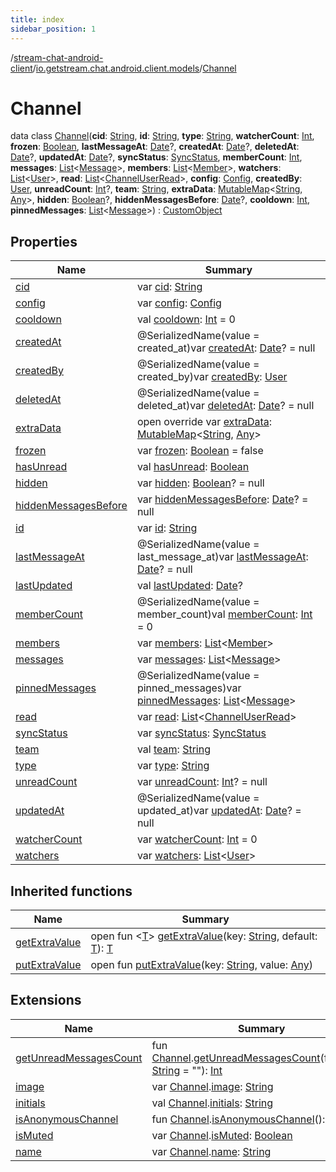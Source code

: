 ```yaml
---
title: index
sidebar_position: 1
---
```

/[stream-chat-android-client](../../index.md)/[io.getstream.chat.android.client.models](../index.md)/[Channel](index.md)  
  
  
  
# Channel  
data class [Channel](index.md)(**cid**: [String](https://kotlinlang.org/api/latest/jvm/stdlib/kotlin/-string/index.html), **id**: [String](https://kotlinlang.org/api/latest/jvm/stdlib/kotlin/-string/index.html), **type**: [String](https://kotlinlang.org/api/latest/jvm/stdlib/kotlin/-string/index.html), **watcherCount**: [Int](https://kotlinlang.org/api/latest/jvm/stdlib/kotlin/-int/index.html), **frozen**: [Boolean](https://kotlinlang.org/api/latest/jvm/stdlib/kotlin/-boolean/index.html), **lastMessageAt**: [Date](https://developer.android.com/reference/kotlin/java/util/Date.html)?, **createdAt**: [Date](https://developer.android.com/reference/kotlin/java/util/Date.html)?, **deletedAt**: [Date](https://developer.android.com/reference/kotlin/java/util/Date.html)?, **updatedAt**: [Date](https://developer.android.com/reference/kotlin/java/util/Date.html)?, **syncStatus**: [SyncStatus](../../io.getstream.chat.android.client.utils/SyncStatus/index.md), **memberCount**: [Int](https://kotlinlang.org/api/latest/jvm/stdlib/kotlin/-int/index.html), **messages**: [List](https://kotlinlang.org/api/latest/jvm/stdlib/kotlin.collections/-list/index.html)&lt;[Message](../Message/index.md)&gt;, **members**: [List](https://kotlinlang.org/api/latest/jvm/stdlib/kotlin.collections/-list/index.html)&lt;[Member](../Member/index.md)&gt;, **watchers**: [List](https://kotlinlang.org/api/latest/jvm/stdlib/kotlin.collections/-list/index.html)&lt;[User](../User/index.md)&gt;, **read**: [List](https://kotlinlang.org/api/latest/jvm/stdlib/kotlin.collections/-list/index.html)&lt;[ChannelUserRead](../ChannelUserRead/index.md)&gt;, **config**: [Config](../Config/index.md), **createdBy**: [User](../User/index.md), **unreadCount**: [Int](https://kotlinlang.org/api/latest/jvm/stdlib/kotlin/-int/index.html)?, **team**: [String](https://kotlinlang.org/api/latest/jvm/stdlib/kotlin/-string/index.html), **extraData**: [MutableMap](https://kotlinlang.org/api/latest/jvm/stdlib/kotlin.collections/-mutable-map/index.html)&lt;[String](https://kotlinlang.org/api/latest/jvm/stdlib/kotlin/-string/index.html), [Any](https://kotlinlang.org/api/latest/jvm/stdlib/kotlin/-any/index.html)&gt;, **hidden**: [Boolean](https://kotlinlang.org/api/latest/jvm/stdlib/kotlin/-boolean/index.html)?, **hiddenMessagesBefore**: [Date](https://developer.android.com/reference/kotlin/java/util/Date.html)?, **cooldown**: [Int](https://kotlinlang.org/api/latest/jvm/stdlib/kotlin/-int/index.html), **pinnedMessages**: [List](https://kotlinlang.org/api/latest/jvm/stdlib/kotlin.collections/-list/index.html)&lt;[Message](../Message/index.md)&gt;) : [CustomObject](../CustomObject/index.md)  
  
## Properties  
  
|  Name |  Summary | 
|---|---|
| <a name="io.getstream.chat.android.client.models/Channel/cid/#/PointingToDeclaration/"></a>[cid](cid.md)| <a name="io.getstream.chat.android.client.models/Channel/cid/#/PointingToDeclaration/"></a>var [cid](cid.md): [String](https://kotlinlang.org/api/latest/jvm/stdlib/kotlin/-string/index.html)|
| <a name="io.getstream.chat.android.client.models/Channel/config/#/PointingToDeclaration/"></a>[config](config.md)| <a name="io.getstream.chat.android.client.models/Channel/config/#/PointingToDeclaration/"></a>var [config](config.md): [Config](../Config/index.md)|
| <a name="io.getstream.chat.android.client.models/Channel/cooldown/#/PointingToDeclaration/"></a>[cooldown](cooldown.md)| <a name="io.getstream.chat.android.client.models/Channel/cooldown/#/PointingToDeclaration/"></a>val [cooldown](cooldown.md): [Int](https://kotlinlang.org/api/latest/jvm/stdlib/kotlin/-int/index.html) = 0|
| <a name="io.getstream.chat.android.client.models/Channel/createdAt/#/PointingToDeclaration/"></a>[createdAt](createdAt.md)| <a name="io.getstream.chat.android.client.models/Channel/createdAt/#/PointingToDeclaration/"></a>@SerializedName(value = created_at)var [createdAt](createdAt.md): [Date](https://developer.android.com/reference/kotlin/java/util/Date.html)? = null|
| <a name="io.getstream.chat.android.client.models/Channel/createdBy/#/PointingToDeclaration/"></a>[createdBy](createdBy.md)| <a name="io.getstream.chat.android.client.models/Channel/createdBy/#/PointingToDeclaration/"></a>@SerializedName(value = created_by)var [createdBy](createdBy.md): [User](../User/index.md)|
| <a name="io.getstream.chat.android.client.models/Channel/deletedAt/#/PointingToDeclaration/"></a>[deletedAt](deletedAt.md)| <a name="io.getstream.chat.android.client.models/Channel/deletedAt/#/PointingToDeclaration/"></a>@SerializedName(value = deleted_at)var [deletedAt](deletedAt.md): [Date](https://developer.android.com/reference/kotlin/java/util/Date.html)? = null|
| <a name="io.getstream.chat.android.client.models/Channel/extraData/#/PointingToDeclaration/"></a>[extraData](extraData.md)| <a name="io.getstream.chat.android.client.models/Channel/extraData/#/PointingToDeclaration/"></a>open override var [extraData](extraData.md): [MutableMap](https://kotlinlang.org/api/latest/jvm/stdlib/kotlin.collections/-mutable-map/index.html)&lt;[String](https://kotlinlang.org/api/latest/jvm/stdlib/kotlin/-string/index.html), [Any](https://kotlinlang.org/api/latest/jvm/stdlib/kotlin/-any/index.html)&gt;|
| <a name="io.getstream.chat.android.client.models/Channel/frozen/#/PointingToDeclaration/"></a>[frozen](frozen.md)| <a name="io.getstream.chat.android.client.models/Channel/frozen/#/PointingToDeclaration/"></a>var [frozen](frozen.md): [Boolean](https://kotlinlang.org/api/latest/jvm/stdlib/kotlin/-boolean/index.html) = false|
| <a name="io.getstream.chat.android.client.models/Channel/hasUnread/#/PointingToDeclaration/"></a>[hasUnread](hasUnread.md)| <a name="io.getstream.chat.android.client.models/Channel/hasUnread/#/PointingToDeclaration/"></a>val [hasUnread](hasUnread.md): [Boolean](https://kotlinlang.org/api/latest/jvm/stdlib/kotlin/-boolean/index.html)|
| <a name="io.getstream.chat.android.client.models/Channel/hidden/#/PointingToDeclaration/"></a>[hidden](hidden.md)| <a name="io.getstream.chat.android.client.models/Channel/hidden/#/PointingToDeclaration/"></a>var [hidden](hidden.md): [Boolean](https://kotlinlang.org/api/latest/jvm/stdlib/kotlin/-boolean/index.html)? = null|
| <a name="io.getstream.chat.android.client.models/Channel/hiddenMessagesBefore/#/PointingToDeclaration/"></a>[hiddenMessagesBefore](hiddenMessagesBefore.md)| <a name="io.getstream.chat.android.client.models/Channel/hiddenMessagesBefore/#/PointingToDeclaration/"></a>var [hiddenMessagesBefore](hiddenMessagesBefore.md): [Date](https://developer.android.com/reference/kotlin/java/util/Date.html)? = null|
| <a name="io.getstream.chat.android.client.models/Channel/id/#/PointingToDeclaration/"></a>[id](id.md)| <a name="io.getstream.chat.android.client.models/Channel/id/#/PointingToDeclaration/"></a>var [id](id.md): [String](https://kotlinlang.org/api/latest/jvm/stdlib/kotlin/-string/index.html)|
| <a name="io.getstream.chat.android.client.models/Channel/lastMessageAt/#/PointingToDeclaration/"></a>[lastMessageAt](lastMessageAt.md)| <a name="io.getstream.chat.android.client.models/Channel/lastMessageAt/#/PointingToDeclaration/"></a>@SerializedName(value = last_message_at)var [lastMessageAt](lastMessageAt.md): [Date](https://developer.android.com/reference/kotlin/java/util/Date.html)? = null|
| <a name="io.getstream.chat.android.client.models/Channel/lastUpdated/#/PointingToDeclaration/"></a>[lastUpdated](lastUpdated.md)| <a name="io.getstream.chat.android.client.models/Channel/lastUpdated/#/PointingToDeclaration/"></a>val [lastUpdated](lastUpdated.md): [Date](https://developer.android.com/reference/kotlin/java/util/Date.html)?|
| <a name="io.getstream.chat.android.client.models/Channel/memberCount/#/PointingToDeclaration/"></a>[memberCount](memberCount.md)| <a name="io.getstream.chat.android.client.models/Channel/memberCount/#/PointingToDeclaration/"></a>@SerializedName(value = member_count)val [memberCount](memberCount.md): [Int](https://kotlinlang.org/api/latest/jvm/stdlib/kotlin/-int/index.html) = 0|
| <a name="io.getstream.chat.android.client.models/Channel/members/#/PointingToDeclaration/"></a>[members](members.md)| <a name="io.getstream.chat.android.client.models/Channel/members/#/PointingToDeclaration/"></a>var [members](members.md): [List](https://kotlinlang.org/api/latest/jvm/stdlib/kotlin.collections/-list/index.html)&lt;[Member](../Member/index.md)&gt;|
| <a name="io.getstream.chat.android.client.models/Channel/messages/#/PointingToDeclaration/"></a>[messages](messages.md)| <a name="io.getstream.chat.android.client.models/Channel/messages/#/PointingToDeclaration/"></a>var [messages](messages.md): [List](https://kotlinlang.org/api/latest/jvm/stdlib/kotlin.collections/-list/index.html)&lt;[Message](../Message/index.md)&gt;|
| <a name="io.getstream.chat.android.client.models/Channel/pinnedMessages/#/PointingToDeclaration/"></a>[pinnedMessages](pinnedMessages.md)| <a name="io.getstream.chat.android.client.models/Channel/pinnedMessages/#/PointingToDeclaration/"></a>@SerializedName(value = pinned_messages)var [pinnedMessages](pinnedMessages.md): [List](https://kotlinlang.org/api/latest/jvm/stdlib/kotlin.collections/-list/index.html)&lt;[Message](../Message/index.md)&gt;|
| <a name="io.getstream.chat.android.client.models/Channel/read/#/PointingToDeclaration/"></a>[read](read.md)| <a name="io.getstream.chat.android.client.models/Channel/read/#/PointingToDeclaration/"></a>var [read](read.md): [List](https://kotlinlang.org/api/latest/jvm/stdlib/kotlin.collections/-list/index.html)&lt;[ChannelUserRead](../ChannelUserRead/index.md)&gt;|
| <a name="io.getstream.chat.android.client.models/Channel/syncStatus/#/PointingToDeclaration/"></a>[syncStatus](syncStatus.md)| <a name="io.getstream.chat.android.client.models/Channel/syncStatus/#/PointingToDeclaration/"></a>var [syncStatus](syncStatus.md): [SyncStatus](../../io.getstream.chat.android.client.utils/SyncStatus/index.md)|
| <a name="io.getstream.chat.android.client.models/Channel/team/#/PointingToDeclaration/"></a>[team](team.md)| <a name="io.getstream.chat.android.client.models/Channel/team/#/PointingToDeclaration/"></a>val [team](team.md): [String](https://kotlinlang.org/api/latest/jvm/stdlib/kotlin/-string/index.html)|
| <a name="io.getstream.chat.android.client.models/Channel/type/#/PointingToDeclaration/"></a>[type](type.md)| <a name="io.getstream.chat.android.client.models/Channel/type/#/PointingToDeclaration/"></a>var [type](type.md): [String](https://kotlinlang.org/api/latest/jvm/stdlib/kotlin/-string/index.html)|
| <a name="io.getstream.chat.android.client.models/Channel/unreadCount/#/PointingToDeclaration/"></a>[unreadCount](unreadCount.md)| <a name="io.getstream.chat.android.client.models/Channel/unreadCount/#/PointingToDeclaration/"></a>var [unreadCount](unreadCount.md): [Int](https://kotlinlang.org/api/latest/jvm/stdlib/kotlin/-int/index.html)? = null|
| <a name="io.getstream.chat.android.client.models/Channel/updatedAt/#/PointingToDeclaration/"></a>[updatedAt](updatedAt.md)| <a name="io.getstream.chat.android.client.models/Channel/updatedAt/#/PointingToDeclaration/"></a>@SerializedName(value = updated_at)var [updatedAt](updatedAt.md): [Date](https://developer.android.com/reference/kotlin/java/util/Date.html)? = null|
| <a name="io.getstream.chat.android.client.models/Channel/watcherCount/#/PointingToDeclaration/"></a>[watcherCount](watcherCount.md)| <a name="io.getstream.chat.android.client.models/Channel/watcherCount/#/PointingToDeclaration/"></a>var [watcherCount](watcherCount.md): [Int](https://kotlinlang.org/api/latest/jvm/stdlib/kotlin/-int/index.html) = 0|
| <a name="io.getstream.chat.android.client.models/Channel/watchers/#/PointingToDeclaration/"></a>[watchers](watchers.md)| <a name="io.getstream.chat.android.client.models/Channel/watchers/#/PointingToDeclaration/"></a>var [watchers](watchers.md): [List](https://kotlinlang.org/api/latest/jvm/stdlib/kotlin.collections/-list/index.html)&lt;[User](../User/index.md)&gt;|
  
  
## Inherited functions  
  
|  Name |  Summary | 
|---|---|
| <a name="io.getstream.chat.android.client.models/CustomObject/getExtraValue/#kotlin.String#TypeParam(bounds=[kotlin.Any?])/PointingToDeclaration/"></a>[getExtraValue](../CustomObject/getExtraValue.md)| <a name="io.getstream.chat.android.client.models/CustomObject/getExtraValue/#kotlin.String#TypeParam(bounds=[kotlin.Any?])/PointingToDeclaration/"></a>open fun &lt;[T](../CustomObject/getExtraValue.md)&gt; [getExtraValue](../CustomObject/getExtraValue.md)(key: [String](https://kotlinlang.org/api/latest/jvm/stdlib/kotlin/-string/index.html), default: [T](../CustomObject/getExtraValue.md)): [T](../CustomObject/getExtraValue.md)|
| <a name="io.getstream.chat.android.client.models/CustomObject/putExtraValue/#kotlin.String#kotlin.Any/PointingToDeclaration/"></a>[putExtraValue](../CustomObject/putExtraValue.md)| <a name="io.getstream.chat.android.client.models/CustomObject/putExtraValue/#kotlin.String#kotlin.Any/PointingToDeclaration/"></a>open fun [putExtraValue](../CustomObject/putExtraValue.md)(key: [String](https://kotlinlang.org/api/latest/jvm/stdlib/kotlin/-string/index.html), value: [Any](https://kotlinlang.org/api/latest/jvm/stdlib/kotlin/-any/index.html))|
  
  
## Extensions  
  
|  Name |  Summary | 
|---|---|
| <a name="io.getstream.chat.android.client.models//getUnreadMessagesCount/io.getstream.chat.android.client.models.Channel#kotlin.String/PointingToDeclaration/"></a>[getUnreadMessagesCount](../getUnreadMessagesCount.md)| <a name="io.getstream.chat.android.client.models//getUnreadMessagesCount/io.getstream.chat.android.client.models.Channel#kotlin.String/PointingToDeclaration/"></a>fun [Channel](index.md).[getUnreadMessagesCount](../getUnreadMessagesCount.md)(forUserId: [String](https://kotlinlang.org/api/latest/jvm/stdlib/kotlin/-string/index.html) = ""): [Int](https://kotlinlang.org/api/latest/jvm/stdlib/kotlin/-int/index.html)|
| <a name="io.getstream.chat.android.client.models//image/io.getstream.chat.android.client.models.Channel#/PointingToDeclaration/"></a>[image](../image.md)| <a name="io.getstream.chat.android.client.models//image/io.getstream.chat.android.client.models.Channel#/PointingToDeclaration/"></a>var [Channel](index.md).[image](../image.md): [String](https://kotlinlang.org/api/latest/jvm/stdlib/kotlin/-string/index.html)|
| <a name="io.getstream.chat.android.client.models//initials/io.getstream.chat.android.client.models.Channel#/PointingToDeclaration/"></a>[initials](../initials.md)| <a name="io.getstream.chat.android.client.models//initials/io.getstream.chat.android.client.models.Channel#/PointingToDeclaration/"></a>val [Channel](index.md).[initials](../initials.md): [String](https://kotlinlang.org/api/latest/jvm/stdlib/kotlin/-string/index.html)|
| <a name="io.getstream.chat.android.client.extensions//isAnonymousChannel/io.getstream.chat.android.client.models.Channel#/PointingToDeclaration/"></a>[isAnonymousChannel](../../io.getstream.chat.android.client.extensions/isAnonymousChannel.md)| <a name="io.getstream.chat.android.client.extensions//isAnonymousChannel/io.getstream.chat.android.client.models.Channel#/PointingToDeclaration/"></a>fun [Channel](index.md).[isAnonymousChannel](../../io.getstream.chat.android.client.extensions/isAnonymousChannel.md)(): [Boolean](https://kotlinlang.org/api/latest/jvm/stdlib/kotlin/-boolean/index.html)|
| <a name="io.getstream.chat.android.client.extensions//isMuted/io.getstream.chat.android.client.models.Channel#/PointingToDeclaration/"></a>[isMuted](../../io.getstream.chat.android.client.extensions/isMuted.md)| <a name="io.getstream.chat.android.client.extensions//isMuted/io.getstream.chat.android.client.models.Channel#/PointingToDeclaration/"></a>var [Channel](index.md).[isMuted](../../io.getstream.chat.android.client.extensions/isMuted.md): [Boolean](https://kotlinlang.org/api/latest/jvm/stdlib/kotlin/-boolean/index.html)|
| <a name="io.getstream.chat.android.client.models//name/io.getstream.chat.android.client.models.Channel#/PointingToDeclaration/"></a>[name](../name.md)| <a name="io.getstream.chat.android.client.models//name/io.getstream.chat.android.client.models.Channel#/PointingToDeclaration/"></a>var [Channel](index.md).[name](../name.md): [String](https://kotlinlang.org/api/latest/jvm/stdlib/kotlin/-string/index.html)|

